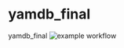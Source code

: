 # yamdb_final
yamdb_final
![example workflow](https://github.com/GEORGELIZGIN/yamdb_final/actions/workflows/yamdb_workflow/badge.svg)
